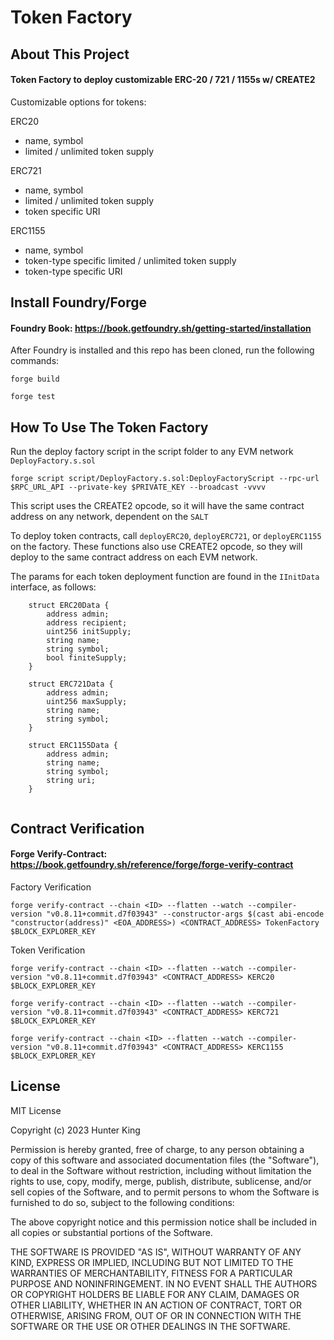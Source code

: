 # Token Factory

## About This Project
#### Token Factory to deploy customizable ERC-20 / 721 / 1155s w/ CREATE2
Customizable options for tokens:

ERC20
- name, symbol
- limited / unlimited token supply

ERC721
- name, symbol
- limited / unlimited token supply
- token specific URI

ERC1155
- name, symbol
- token-type specific limited / unlimited token supply
- token-type specific URI

## Install Foundry/Forge
#### Foundry Book: https://book.getfoundry.sh/getting-started/installation

After Foundry is installed and this repo has been cloned, run the following commands:

`forge build`

`forge test`

## How To Use The Token Factory

Run the deploy factory script in the script folder to any EVM network `DeployFactory.s.sol`

`forge script script/DeployFactory.s.sol:DeployFactoryScript --rpc-url $RPC_URL_API --private-key $PRIVATE_KEY --broadcast -vvvv`

This script uses the CREATE2 opcode, so it will have the same contract address on any network, dependent on the `SALT`

To deploy token contracts, call `deployERC20`, `deployERC721`, or `deployERC1155` on the factory. These functions also use CREATE2 opcode, so they will deploy to the same contract address on each EVM network.

The params for each token deployment function are found in the `IInitData` interface, as follows:
```
    struct ERC20Data {
        address admin;
        address recipient;
        uint256 initSupply;
        string name;
        string symbol;
        bool finiteSupply;
    }

    struct ERC721Data {
        address admin;
        uint256 maxSupply;
        string name;
        string symbol;
    }

    struct ERC1155Data {
        address admin;
        string name;
        string symbol;
        string uri;
    }
    
```
## Contract Verification

#### Forge Verify-Contract: https://book.getfoundry.sh/reference/forge/forge-verify-contract

Factory Verification

`forge verify-contract --chain <ID> --flatten --watch --compiler-version "v0.8.11+commit.d7f03943" --constructor-args $(cast abi-encode "constructor(address)" <EOA_ADDRESS>) <CONTRACT_ADDRESS> TokenFactory $BLOCK_EXPLORER_KEY`

Token Verification

`forge verify-contract --chain <ID> --flatten --watch --compiler-version "v0.8.11+commit.d7f03943" <CONTRACT_ADDRESS> KERC20 $BLOCK_EXPLORER_KEY`

`forge verify-contract --chain <ID> --flatten --watch --compiler-version "v0.8.11+commit.d7f03943" <CONTRACT_ADDRESS> KERC721 $BLOCK_EXPLORER_KEY`

`forge verify-contract --chain <ID> --flatten --watch --compiler-version "v0.8.11+commit.d7f03943" <CONTRACT_ADDRESS> KERC1155 $BLOCK_EXPLORER_KEY`

## License

MIT License

Copyright (c) 2023 Hunter King

Permission is hereby granted, free of charge, to any person obtaining a copy
of this software and associated documentation files (the "Software"), to deal
in the Software without restriction, including without limitation the rights
to use, copy, modify, merge, publish, distribute, sublicense, and/or sell
copies of the Software, and to permit persons to whom the Software is
furnished to do so, subject to the following conditions:

The above copyright notice and this permission notice shall be included in all
copies or substantial portions of the Software.

THE SOFTWARE IS PROVIDED "AS IS", WITHOUT WARRANTY OF ANY KIND, EXPRESS OR
IMPLIED, INCLUDING BUT NOT LIMITED TO THE WARRANTIES OF MERCHANTABILITY,
FITNESS FOR A PARTICULAR PURPOSE AND NONINFRINGEMENT. IN NO EVENT SHALL THE
AUTHORS OR COPYRIGHT HOLDERS BE LIABLE FOR ANY CLAIM, DAMAGES OR OTHER
LIABILITY, WHETHER IN AN ACTION OF CONTRACT, TORT OR OTHERWISE, ARISING FROM,
OUT OF OR IN CONNECTION WITH THE SOFTWARE OR THE USE OR OTHER DEALINGS IN THE
SOFTWARE.
